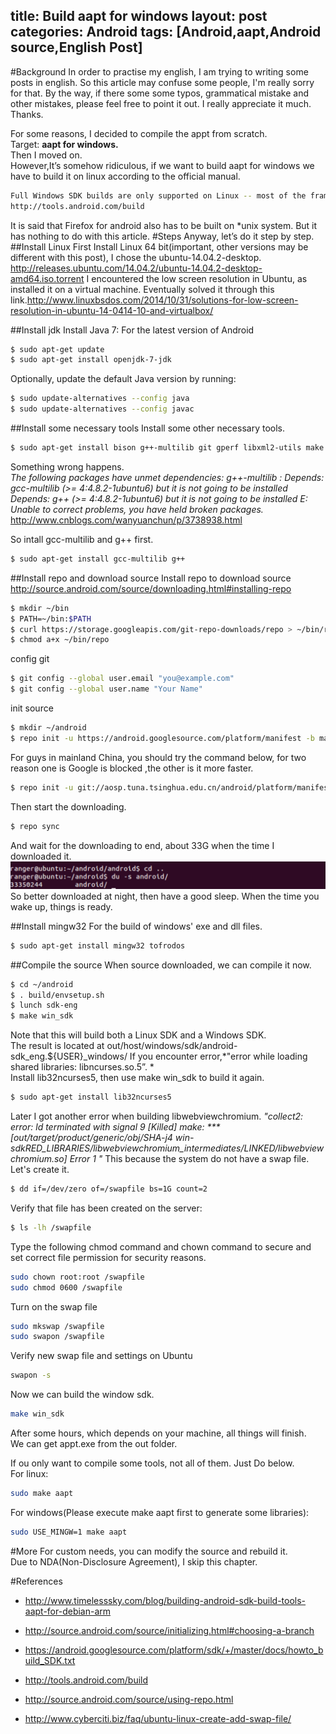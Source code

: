 title: Build aapt for windows
layout: post
categories: Android
tags: [Android,aapt,Android source,English Post]
---

#Background
In order to practise my english, I am trying to writing some posts in english. So this article may confuse some people, I'm really sorry for that. By the way, if there some some typos, grammatical mistake and other mistakes, please feel free to point it out. I really appreciate it much. Thanks.


For some reasons, I decided to compile the appt from scratch.  
Target: **aapt for windows.**  
Then I moved on.  
However,It’s somehow ridiculous, if we want to  build aapt for windows we have to build it on linux according to the official manual.
``` bash
Full Windows SDK builds are only supported on Linux -- most of the framework is not designed to be built on Windows so technically the Windows SDK is build on top of a Linux SDK where a few binaries are replaced.
http://tools.android.com/build
```
It is said that Firefox for android also has to be built on \*unix system. But it has nothing to do with this article.
#Steps
Anyway, let’s do it step by step.
##Install Linux
First Install Linux 64 bit(important, other versions may be different with this post), I chose the  ubuntu-14.04.2-desktop.
http://releases.ubuntu.com/14.04.2/ubuntu-14.04.2-desktop-amd64.iso.torrent
I encountered the low screen resolution in Ubuntu, as installed it on a virtual machine. Eventually solved it through this link.http://www.linuxbsdos.com/2014/10/31/solutions-for-low-screen-resolution-in-ubuntu-14-0414-10-and-virtualbox/

##Install jdk
Install Java 7: For the latest version of Android
``` bash
$ sudo apt-get update
$ sudo apt-get install openjdk-7-jdk
```
Optionally, update the default Java version by running:
``` bash
$ sudo update-alternatives --config java
$ sudo update-alternatives --config javac
```

##Install some necessary tools
Install some other necessary tools.
``` bash
$ sudo apt-get install bison g++-multilib git gperf libxml2-utils make python-networkx zlib1g-dev:i386 zip
```
Something wrong happens.  
*The following packages have unmet dependencies:
 g++-multilib : Depends: gcc-multilib (>= 4:4.8.2-1ubuntu6) but it is not going to be installed
                Depends: g++ (>= 4:4.8.2-1ubuntu6) but it is not going to be installed
E: Unable to correct problems, you have held broken packages.*  
http://www.cnblogs.com/wanyuanchun/p/3738938.html

So intall gcc-multilib and g++ first.
``` bash
$ sudo apt-get install gcc-multilib g++
```
##Install repo and download source
Install repo to download source
http://source.android.com/source/downloading.html#installing-repo  
``` bash
$ mkdir ~/bin
$ PATH=~/bin:$PATH
$ curl https://storage.googleapis.com/git-repo-downloads/repo > ~/bin/repo
$ chmod a+x ~/bin/repo
```
config git  

``` bash
$ git config --global user.email "you@example.com"
$ git config --global user.name "Your Name"
```
init source  
``` bash
$ mkdir ~/android
$ repo init -u https://android.googlesource.com/platform/manifest -b master -g all,-notdefault,tools
```
For guys in mainland China, you should try the command below, for two reason one is  Google is blocked ,the other is it more faster.
``` bash
$ repo init -u git://aosp.tuna.tsinghua.edu.cn/android/platform/manifest -b master -g all,-notdefault,tools
```
Then start the downloading.  
``` bash
$ repo sync
```
And wait for the downloading to end, about 33G when the time I downloaded it.  
![source size][1]
So better downloaded at night, then have a good sleep. When the time you wake up, things is ready.  

##Install mingw32
For the build of windows' exe and dll files.
``` bash
$ sudo apt-get install mingw32 tofrodos
```
##Compile the source
When source downloaded, we can compile it now.
``` bash
$ cd ~/android
$ . build/envsetup.sh
$ lunch sdk-eng
$ make win_sdk
```
Note that this will build both a Linux SDK and a Windows SDK.  
The result is located at out/host/windows/sdk/android-sdk_eng.${USER}_windows/
If you encounter error,*"error while loading shared libraries: libncurses.so.5”. *  
Install lib32ncurses5, then use make win_sdk to build it again.
``` bash
$ sudo apt-get install lib32ncurses5
```

Later I got  another error when building libwebviewchromium.
*"collect2: error: ld terminated with signal 9 [Killed]
make: *** [out/target/product/generic/obj/SHA-j4 win-sdkRED_LIBRARIES/libwebviewchromium_intermediates/LINKED/libwebviewchromium.so] Error 1 "*
This because the system do not have a swap file.    Let's create it.
``` bash
$ dd if=/dev/zero of=/swapfile bs=1G count=2
```
Verify that file has been created on the server:  
``` bash
$ ls -lh /swapfile
```
Type the following chmod command and chown command to secure and set correct file permission for security reasons.
``` bash
sudo chown root:root /swapfile
sudo chmod 0600 /swapfile
```
Turn on the swap file  
``` bash
sudo mkswap /swapfile
sudo swapon /swapfile
```
Verify new swap file and settings on Ubuntu
``` bash
swapon -s
```

Now we can build the window sdk.
``` bash
make win_sdk
```

After some hours, which depends on your machine, all things will finish.  
We can get appt.exe from the out folder.  

If ou  only want to compile some tools, not all of them.
Just Do below.  
For linux:
``` bash
sudo make aapt
```
For windows(Please execute make aapt first to generate some libraries):
``` bash
sudo USE_MINGW=1 make aapt
```

#More
For custom needs, you can modify the source and rebuild it.  
Due to NDA(Non-Disclosure Agreement), I skip this chapter.  

#References
- http://www.timelesssky.com/blog/building-android-sdk-build-tools-aapt-for-debian-arm
-  http://source.android.com/source/initializing.html#choosing-a-branch
- https://android.googlesource.com/platform/sdk/+/master/docs/howto_build_SDK.txt
- http://tools.android.com/build
- http://source.android.com/source/using-repo.html
- http://www.cyberciti.biz/faq/ubuntu-linux-create-add-swap-file/


  [1]: https://github.com/waylife/blogimage/raw/master/2015/08/01/android_sdk_source_count.png
